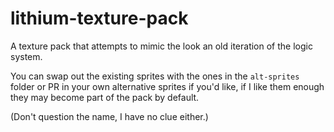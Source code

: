 # lithium-texture-pack
A texture pack that attempts to mimic the look an old iteration of the logic system.

You can swap out the existing sprites with the ones in the `alt-sprites` folder or PR in your own alternative sprites if you'd like, if I like them enough they may become part of the pack by default.


(Don't question the name, I have no clue either.)
